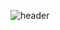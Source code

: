 ![header](https://capsule-render.vercel.app/api?type=slice&color=gradient&height=160&section=header&text=Hi!%20I'm%20bunju20!&fontAlign=50&fontAlignY=70&fontSize=90&fontColor=000000)
